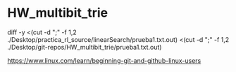 # HW_multibit_trie


diff -y <(cut -d ";" -f 1,2 ./Desktop/practica_rl_source/linearSearch/prueba1.txt.out) <(cut -d ";" -f 1,2 ./Desktop/git-repos/HW_multibit_trie/prueba1.txt.out) 


https://www.linux.com/learn/beginning-git-and-github-linux-users 
